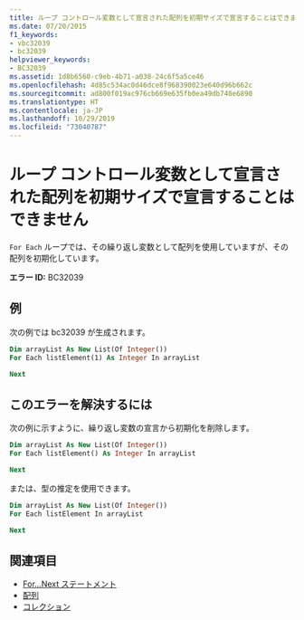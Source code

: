 ```yaml
---
title: ループ コントロール変数として宣言された配列を初期サイズで宣言することはできません
ms.date: 07/20/2015
f1_keywords:
- vbc32039
- bc32039
helpviewer_keywords:
- BC32039
ms.assetid: 1d8b6560-c9eb-4b71-a038-24c6f5a5ce46
ms.openlocfilehash: 4d85c534ac0d46dce8f968390023e640d96b662c
ms.sourcegitcommit: ad800f019ac976cb669e635fb0ea49db740e6890
ms.translationtype: HT
ms.contentlocale: ja-JP
ms.lasthandoff: 10/29/2019
ms.locfileid: "73040787"
---
```

# <a name="array-declared-as-for-loop-control-variable-cannot-be-declared-with-an-initial-size"></a>ループ コントロール変数として宣言された配列を初期サイズで宣言することはできません

`For Each` ループでは、その繰り返し変数として配列を使用していますが、その配列を初期化しています。

**エラー ID:** BC32039

## <a name="example"></a>例

次の例では bc32039 が生成されます。

```vb  
Dim arrayList As New List(Of Integer())
For Each listElement(1) As Integer In arrayList

Next
```  

## <a name="to-correct-this-error"></a>このエラーを解決するには  

次の例に示すように、繰り返し変数の宣言から初期化を削除します。

```vb
Dim arrayList As New List(Of Integer())
For Each listElement() As Integer In arrayList

Next
```

または、型の推定を使用できます。

```vb
Dim arrayList As New List(Of Integer())
For Each listElement In arrayList

Next
```

## <a name="see-also"></a>関連項目

- [For...Next ステートメント](../statements/for-next-statement.md)
- [配列](../../programming-guide/language-features/arrays/index.md)
- [コレクション](../../../standard/collections/index.md)
